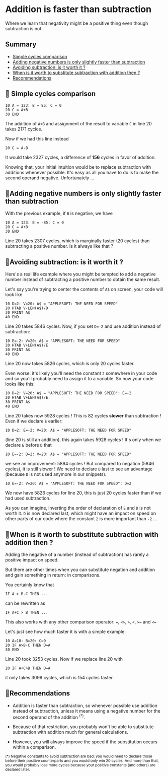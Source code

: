 # Addition is faster than subtraction
Where we learn that negativity might be a positive thing even though subtraction is not.
## Summary
* [Simple cycles comparison](#simple-cycles-comparison)
* [Adding negative numbers is only slightly faster than subtraction](#-adding-negative-numbers-is-only-slightly-faster-than-subtraction)
* [Avoiding subtraction: is it worth it ?](#-avoiding-subtraction-is-it-worth-it)
* [When is it worth to substitute subtraction with addition then ?](#-when-is-it-worth-to-substitute-subtraction-with-addition-then)
* [Recommendations](#-recommendations)

## 🍎 Simple cycles comparison

```basic
10 A = 123: B = 85: C = 0
20 C = A+B
30 END
```

The addition of ``A+B`` and assignment of the result to variable ``C`` in line 20 takes 2171 cycles.

Now if we had this line instead

```basic
20 C = A-B
```

It would take 2327 cycles, a difference of **156** cycles in favor of addition.

Knowing that, your initial intuition would be to replace subtraction with additions whenever possible. It's easy as all you have to do is to make the second operand negative. Unfortunately ...

## 🍎Adding negative numbers is only slightly faster than subtraction

With the previous example, if `B` is negative, we have

```basic
10 A = 123: B = -85: C = 0
20 C = A+B
30 END
```

Line 20 takes 2307 cycles, which is marginally faster (20 cycles) than subtracting a positive number. Is it always like that ?

## 🍎Avoiding subtraction: is it worth it ?

Here's a real life example where you might be tempted to add a negative number instead of subtracting a positive number to obtain the same result.

Let's say you're trying to center the contents of ```A$``` on screen, your code will look like

```basic
10 D=2: V=20: A$ = "APPLESOFT: THE NEED FOR SPEED"
20 HTAB V-LEN(A$)/D
30 PRINT A$
40 END
```

Line 20 takes 5846 cycles. Now, if you set `D=-2` and use addition instead of subtraction:

```basic
10 E=-2: V=20: A$ = "APPLESOFT: THE NEED FOR SPEED"
20 HTAB V+LEN(A$)/E
30 PRINT A$
40 END
```

Line 20 now takes 5826 cycles, which is only 20 cycles faster.

Even worse: it's likely you'll need the constant ``2`` somewhere in your code and so you'll probably need to assign it to a variable. So now your code looks like this:

```basic
10 D=2: V=20: A$ = "APPLESOFT: THE NEED FOR SPEED": E=-2
20 HTAB V+LEN(A$)/E
30 PRINT A$
40 END
```

Line 20 takes now 5928 cycles ! This is 82 cycles **slower** than subtraction ! Even if we declare ``E`` earlier:

```basic
10 D=2: E=-2: V=20: A$ = "APPLESOFT: THE NEED FOR SPEED"
```

(line 20 is still an addition), this again takes 5928 cycles ! It's only when we declare ``E`` before ``D`` that 

```basic
10 E=-2: D=2: V=20: A$ = "APPLESOFT: THE NEED FOR SPEED"
```

we see an improvement: 5894 cycles ! But compared to negation (5846 cycles), it is still slower ! We need to declare ``D`` last to see an advantage (because ``D`` is not used anymore in our snippets).

```basic
10 E=-2: V=20: A$ = "APPLESOFT: THE NEED FOR SPEED": D=2
```

We now have 5826 cycles for line 20, this is just 20 cycles faster than if we had used subtraction.

As you can imagine, inverting the order of declaration of ``E`` and ``D`` is not worth it. ``D`` is now declared last, which might have an impact on speed on other parts of our code where the constant ``2`` is more important than ``-2`` ...

## 🍎When is it worth to substitute subtraction with addition then ?

Adding the negative of a number (instead of subtraction) has rarely a positive impact on speed. 

But there are other times when you can substitute negation and addition and gain something in return: in comparisons.

You certainly know that

```basic
IF A > B-C THEN ...
```

can be rewritten as

```basic
IF A+C > B THEN ...
```

This also works with any other comparison operator: ``=``, ``<>``, ``>``, `<`, `>=` and `<=`

Let's just see how much faster it is with a simple example.

```basic
10 A=10: B=20: C=9
20 IF A>B-C THEN D=A
30 END
```

Line 20 took 3253 cycles. Now if we replace line 20 with

```basic
20 IF A+C>B THEN D=A
```

it only takes 3099 cycles, which is 154 cycles faster.

## 🍎Recommendations

* Addition is faster than subtraction, so whenever possible use addition instead of subtraction, unless it means using a negative number for the second operand of the addition <sup>(*)</sup>.

* Because of that restriction, you probably won't be able to substitute subtraction with addition much for general calculations.

* However, you will always improve the speed if the substitution occurs within a comparison.

<sup>(*) Negative constants to avoid subtraction are bad: you would need to declare those before their positive counterparts and you would only win 20 cycles. And more than that, you would probably lose more cycles because your positive constants (and others) are declared later.</sup>
